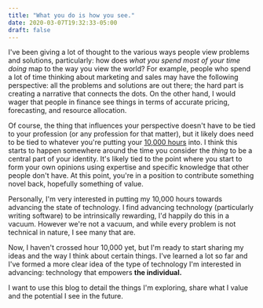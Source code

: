 ```yaml
---
title: "What you do is how you see."
date: 2020-03-07T19:32:33-05:00
draft: false
---
```


I've been giving a lot of thought to the various ways people view problems and solutions, particularly: how does _what you spend most of your time doing_ map to the way you view the world? For example, people who spend a lot of time thinking about marketing and sales may have the following perspective: all the problems and solutions are out there; the hard part is creating a narrative that connects the dots. On the other hand, I would wager that people in finance see things in terms of accurate pricing, forecasting, and resource allocation.

Of course, the thing that influences your perspective doesn't have to be tied to your profession (or any profession for that matter), but it likely does need to be tied to whatever you're putting your [10,000 hours](https://en.wikipedia.org/wiki/Outliers_(book)) into. I think this starts to happen somewhere around the time you consider the _thing_ to be a central part of your identity. It's likely tied to the point where you start to form your own opinions using expertise and specific knowledge that other people don't have. At this point, you're in a position to contribute something novel back, hopefully something of value.

Personally, I'm very interested in putting my 10,000 hours towards advancing the state of technology. I find advancing technology (particularly writing software) to be intrinsically rewarding, I'd happily do this in a vacuum. However we're not a vacuum, and while every problem is not technical in nature, I see many that are.

Now, I haven't crossed hour 10,000 yet, but I'm ready to start sharing my ideas and the way I think about certain things. I've learned a lot so far and I've formed a more clear idea of the type of technology I'm interested in advancing: technology that empowers **the individual.**

I want to use this blog to detail the things I'm exploring, share what I value and the potential I see in the future.
